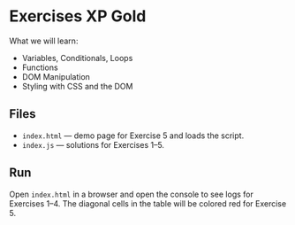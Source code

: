# Exercises XP Gold

What we will learn:
- Variables, Conditionals, Loops
- Functions
- DOM Manipulation
- Styling with CSS and the DOM

## Files
- `index.html` — demo page for Exercise 5 and loads the script.
- `index.js` — solutions for Exercises 1–5.

## Run
Open `index.html` in a browser and open the console to see logs for Exercises 1–4. The diagonal cells in the table will be colored red for Exercise 5.
